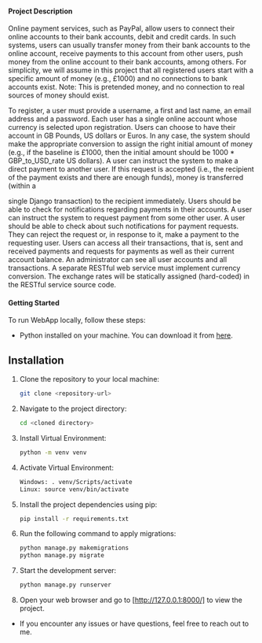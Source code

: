 #### Project Description

Online payment services, such as PayPal, allow users to connect their online accounts to their bank accounts, debit and credit cards. In such systems, users can usually transfer money from their bank accounts to the online account, receive payments to this account from other users, push money from the online account to their bank accounts, among others.
For simplicity, we will assume in this project that all registered users start with a specific amount of money (e.g., £1000) and no connections to bank accounts exist.
Note: This is pretended money, and no connection to real sources of money should exist.

To register, a user must provide a username, a first and last name, an email address and a password. Each user has a single online account whose currency is selected upon registration. Users can choose to have their account in GB Pounds, US dollars or Euros. In any case, the system should make the appropriate conversion to assign the right initial amount of money (e.g., if the baseline is £1000, then the initial amount should be 1000 \* GBP_to_USD_rate US dollars).
A user can instruct the system to make a direct payment to another user. If this request is accepted (i.e., the recipient of the payment exists and there are enough funds), money is transferred (within a

single Django transaction) to the recipient immediately. Users should be able to check for notifications regarding payments in their accounts.
A user can instruct the system to request payment from some other user. A user should be able to check about such notifications for payment requests. They can reject the request or, in response to it, make a payment to the requesting user.
Users can access all their transactions, that is, sent and received payments and requests for payments as well as their current account balance.
An administrator can see all user accounts and all transactions.
A separate RESTful web service must implement currency conversion. The exchange rates will be statically assigned (hard-coded) in the RESTful service source code.

#### Getting Started

To run WebApp locally, follow these steps:

- Python installed on your machine. You can download it from [here](https://www.python.org/downloads/).

## Installation

1. Clone the repository to your local machine:

    ```bash
    git clone <repository-url>
    ```

2. Navigate to the project directory:

    ```bash
    cd <cloned directory>
    ```

3. Install Virtual Environment:

    ```bash
    python -m venv venv
    ```

4. Activate Virtual Environment:

    ```bash
    Windows: . venv/Scripts/activate 
    Linux: source venv/bin/activate
    ```

5. Install the project dependencies using pip:

    ```bash
    pip install -r requirements.txt
    ```

6. Run the following command to apply migrations:

    ```bash
    python manage.py makemigrations 
    python manage.py migrate
    ```

7. Start the development server:

    ```bash
    python manage.py runserver
    ```

8. Open your web browser and go to [http://127.0.0.1:8000/]  to view the project.

- If you encounter any issues or have questions, feel free to reach out to me.


